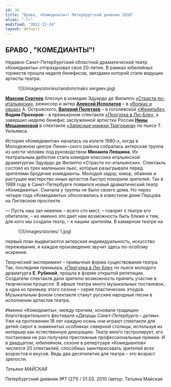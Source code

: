 ```yaml
---
id: 34
title: "Браво, «Комедианты»! Петербургский дневник 2010"
alias: "-lr"
modified: "2012-12-24"
layout: default
---
```


## БРАВО , "КОМЕДИАНТЫ"!

Недавно Санкт-Петербургский областной драматический театр «Комедианты» отпраздновал свое 20-летие. В рамках юбилейных торжеств прошла неделя бенефисов, звездами которой стали ведущие артисты театра.

<figure>
![](/images/stories/random/maks sergeev.jpg)
</figure>

[**Максим Сергеев**](57-maxsim-sergeev.html) блеснул в комедии Эдуардо де Филиппо [«Страсти по-итальянски»](59-strasti-po-italianski.html), режиссер и актер [**Алексей Исполатов**](53-aleksei-ispolatov.html) – в [«Волках и овцах»](42-volki-i-ovci.html) А. Островского, [**Валерий Полетаев**](82-valerii-poletaev.html) – в гоголевской [«Женитьбе»](69-genitba.html), **Вадим Прохоров** – в премьерном спектакле [«Прогулка в Лю-Бле»](73-progulka-v-ly-blio.html), а завершил неделю бенефис заслуженной артистки России [**Нины Мещаниновой**](25-mewaninova-nina.html) в спектакле [«Записные книжки Тригорина»](72-trigorin.html) по пьесе Т. Уильямса.

История «Комедиантов» началась на излете 1980-х, когда в Молодежном центре Ленин¬ского района собралась актерская труппа из шести человек под руководством **Михаила Левшина**. Их театральным дебютом стала комедия классика итальянской драматургии Эдуардо де Филиппо «Страсти по-итальянски». Спектакль состоял из трех маленьких пьес, которые разыгрывали перед зрителями бродячие комедианты. Молодой задор, юмор, обаяние и растущее мастерство юных артистов быстро покорили зрителей. Так в 1989 году в Санкт-Петербурге появился новый драматический театр «Комедианты». Сначала у труппы не было своего дома. Но через четыре года «Комедианты» обосновались в известном доме Перцова на Лиговском проспекте.

— Пусть наш зал невелик – всего сто мест, – говорят о театре его обитатели, – но именно это дает нам возможность быть ближе к тем, для кого мы создали театр, – к нашим зрителям. В камерном театре на

<figure>
![](/images/stories/ 1.jpg)
</figure>

первый план выдвигаются актерская индивидуальность, искусство переживания, и каждое произведение звучит здесь по-особому искренне.

Творческий эксперимент – привычная форма существования театра. Так, последняя премьера, [«Прогулка в Лю-Бле»](73-progulka-v-ly-blio.html) по пьесе молодого драматурга **Е. Рубиной**, прошла в форме открытой репетиции. Создатели спектакля дали зрителю возможность принять участие в творческом процессе. В афише театра много музыкальных постановок, а одна из премьер этого сезона – серия пластических этюдов. Музыкальным фоном спектакля станут русские народные песни в исполнении артистов театра.

Именно «Комедианты», между прочим, основали традицию благотворительного фестиваля _«Дворцы Санкт-Петербурга – детям»_. Уже на протяжении 18 лет каждую осень они играют спектакли для детей-сирот в знаменитых особняках северной столицы, используя их интерьер как естественную декорацию. Театр много гастролирует, его постановки не раз получали престижные профессиональные премии. И в двадцатом, юбилейном, сезоне в репертуаре «Комедиантов» числятся 20 спектаклей, способных заинтересовать зрителей всех возрастов и вкусов. Ведь два десятилетия для театра – это возраст зрелости.

_Татьяна МАЙСКАЯ_

Петербургский дневник №7 (271) / 01.03. 2010 /автор: Татьяна Майская

